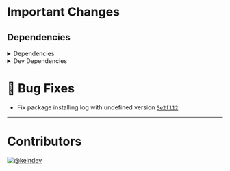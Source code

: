 # Important Changes

## Dependencies

<details>
<summary>Dependencies</summary>

- Changed **[package-json-helper](https://www.npmjs.com/package/package-json-helper)** from `^4.0.1` to `^4.0.2`

</details>

<details>
<summary>Dev Dependencies</summary>

- Added **[@tagproject/vscode-shared-config](https://www.npmjs.com/package/@tagproject/vscode-shared-config)** with `^1.1.2`
- Changed **[changelog-guru](https://www.npmjs.com/package/changelog-guru)** from `4.0.1` to `4.0.2`
- Bumped **[@tagproject/ts-package-shared-config](https://www.npmjs.com/package/@tagproject/ts-package-shared-config)** from `^6.4.1` to `^7.0.1`

</details>

# :bug: Bug Fixes

- Fix package installing log with undefined version [`5e2f112`](https://github.com/keindev/standard-shared-config/commit/5e2f1128d277bf3befaef289166d927375d1bebc)

---

# Contributors

[![@keindev](https://avatars.githubusercontent.com/u/4527292?v=4&s=40)](https://github.com/keindev)
